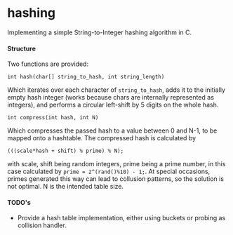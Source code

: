 # hashing
Implementing a simple String-to-Integer hashing algorithm in C.

#### Structure

Two functions are provided:

    int hash(char[] string_to_hash, int string_length)

Which iterates over each character of `string_to_hash`, adds it to the initially empty hash integer (works because chars are internally represented as integers), and performs a circular left-shift by 5 digits on the whole hash.

    int compress(int hash, int N)

Which compresses the passed hash to a value between 0 and N-1, to be mapped onto a hashtable. The compressed hash is calculated by

`(((scale*hash + shift) % prime) % N);`

with scale, shift being random integers, prime being a prime number, in this case calculated by `prime = 2^(rand()%10) - 1;`. At special occasions, primes generated this way can lead to collusion patterns, so the solution is not optimal. N is the intended table size.



#### TODO's

+ Provide a hash table implementation, either using buckets or probing as collision handler.
